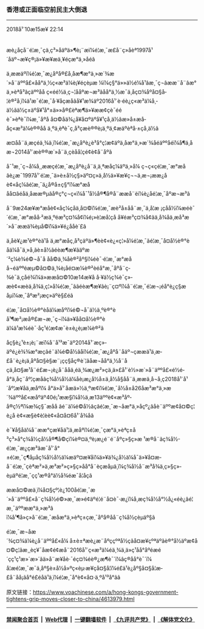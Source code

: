 ### 香港或正面临空前民主大倒退 
------------------------

<div class="published">
 <span class="date" title="ä¸­å½æ¶é´">
  <time datetime="2018-10-15T22:14:39+08:00">
   2018å¹´10æ15æ¥ 22:14
  </time>
 </span>
</div>
<br/>
<div class="wsw">
 <p>
  æè¿åçå¨é¦æ¸¯çä¸ç³»åäºä»¶è¡¨æï¼é¦æ¸¯æ­£å¨ç»åèª1997å¹´åäº¬æ¥ç®¡ä»¥æ¥æä¸¥éçæ°ä¸»åéã
 </p>
 <p>
  ä¸ææäºï¼é¦æ¸¯æ¿åºå®£å¸åæ¶æ°ä¸»æ´¾æ´»å¨äººå£«åå°ä¸½ç«æ³ä¼è¡¥éçèµæ ¼ï¼ç§°ä»»ä½é¼å¹âæ¸¯ç¬âææ¨å¨âæ°ä¸»èªå³âçäººåå ç«éé½ä¸ç¬¦ååºæ¬æ³ãåå°ä¸½æ¯ä¸åç¤¾åºå¤§å­¦è®²å¸ï¼ä¹æ¯é¦æ¸¯å·¥åçæåãå¥¹æ¾äº2016å¹´è·éè¿ç«æ³ä¼å¸­ä½ãä½ç±äºå¥¹å°±ä»»å®£èªæ¶ä»¥ææ¢çè¯­ééè¯»èªè¯ï¼æ¸¯åºå å¤©åä¾¿å¥å¤ºäºå¥¹çå¸­ä½ãæ»å±æå­åç«æ³ä¼è®®åå ä¸ºä¸èªè¯ç¸å³çæè®®è¡ä¸ºä¸¢æäºèªå·±çå¸­ä½ã
 </p>
 <p>
  æ­¤åå¨ä¸æçéä¸¾ä¸­ï¼é¦æ¸¯æ¿åºè¿è³å°ç¦æ­¢äºä¸åæ°ä¸»æ´¾åéäººåéï¼å¶ä¸­åæ¬2014å¹´æè®®æ´»å¨ä¸­çèåå­¦çé¢è¢å¨åº­ã
 </p>
 <p>
  å¯¹æ¸¯ç¬å¼å¸¸ææçé¦æ¸¯æ¿åºè¿å¨ä¸ä¸ªæåç¼äºä¸»å¼ ç¬ç«çé¦æ¸¯æ°æåãè¿æ¯1997å¹´é¦æ¸¯ä»è±å½ç§»äº¤ç»ä¸­å½ä»¥æ¥ç¬¬ä¸æ¬¡ææ¿åè¢«åç¼ãé¦æ¸¯ä¿å®å±ç§°ï¼æ°æååå¤âéåä¸åææ®µâå®ç°ç¬ç«ï¼å¯¹å½å®¶å®å¨ææå¨èï¼è¿åé¦æ¸¯åºæ¬æ³ã
 </p>
 <p>
  å¨9æ24æ¥æ°æåè¢«åç¼çåä¸å¤©ï¼é¦æ¸¯æè²å±åå¨æ¸¯ä¸­å­¦æ ¡çåå½ï¼æéè¯´é¦æ¸¯æ°æåå·²æä¸ºéæ³ç¤¾å¢ï¼é¡»è­¦æå­¦çå å¥éæ³ç¤¾å¢ãä¸å¾åä¸æå³æ´»å¨ææä¾èµå©ï¼ä»¥é¿ååè´£ã
 </p>
 <p>
  ä¸åè¥¿æ¹è®°èä¹å ä¸æ°æåç¸å³çäºä»¶èè¢«è¿«ç¦»å¼é¦æ¸¯ãé¦æ¸¯å¤å½è®°èåä¼å¯ä¸»å¸­ãè±å½ãéèæ¶æ¥ãäºæ´²ç¼è¾é©¬å¯å åå©ä¸¾åè®²åº§ï¼éè¯·é¦æ¸¯æ°æåå¬éäººéæµ©å¤©ä¸¾è¡åé¤æ¼è®²èé­å°æ¸¯åºå¨ç­¾è¯ä¸çåé¾ï¼ä»ææå¤©10æ14æ¥å å·¥ä½ç­¾è¯ç»­æè¢«æèä¸å¾ä¸ç¦»å¼é¦æ¸¯ããéèæ¶æ¥ãè¡¨ç¤ºï¼å¨é¦æ¸¯é¦æ¬¡éå°è¿ç§æåµï¼æ¸¯åºæ²¡æç»äºè§£éã
 </p>
 <p>
  é¦æ¸¯å¤å½è®°èåä¼æåºï¼é©¬å¯ä½ä¸ºè®°èå¹¶æ²¡æå®£æ¬æ¸¯ç¬ï¼ä»¥åå¤å½è®°èä¼ä¹æ¾éè¯·åç¹é¦æ¢æ¯è±è¿è¡æ¼è®²ã
 </p>
 <p>
  åç§è¿¹è±¡è¡¨æï¼å¨å¹³æ¯äº2014å¹´æç»­äºé¿è¾¾æ°æçâé¨ä¼é©å½âåï¼é¦æ¸¯æ¿åºå¨åäº¬çææä¹ä¸æ­£å¨è¿è¡ä¸åºå¤§è§æ¨¡çç§åç®è´¦ãåæ¬åå°ä¸½å¨åçä¸å¤§æ¹å¨é£æ¬¡è¿å¨ååä¸éä¸¾æ¿æ²»çä¸ä»£å¹´è½»æ´»å¨äººå£«é½é­å°ä¸åç¨åº¦çæåãç¾å½å½ä¼åè¡æ¿å½å±ä¸­å½å§åå¨ä¸ææä¸å¬å¸ç2018å¹´å¹´åº¦æ¥åä¸­æåºï¼ å°ä»å¹´åæä»½ä¸ºæ­¢ï¼é¦æ¸¯å½å±å26åæ³æ°ä¸»æ´¾äººå£«æåºäº40é¡¹ææ§ï¼å½ä¸­æ13äººè¢«æ³åº­å®ç½ªï¼æ¾ç§¯æåå âé¨ä¼é©å½âçâé¦æ¸¯æ¬åæ°ä¸»åçº¿âåè¨äººæ¢å¤©ç¦è¿å è¢«æ§è¢­è­¦èè¢«å¤å¤6å¹´å¾åã
 </p>
 <p>
  è¯¥å§åä¼å¨ææ°çæ¥åä¹¦ä¸­æåºï¼é¦æ¸¯çæ°ä¸»èªç±å³ç³»å°ç¾å½çå½å®¶å©çï¼è®¤ä¸ºè¡æ¿é¨é¨åºç»§ç»­æ ¹æ®å¨ãç¾å½-é¦æ¸¯æ¿ç­æ³ãæ¯å¹´å°±é¦æ¸¯ç¶åµåç¾å½å½ä¼æäº¤æ¥åï¼ä»¥ä¾¿å½ä¼å¯ä»¥å¤æ­å¨é¦æ¸¯çèªæ²»ä¸æ³æ²»ç»§ç»­åå°å¨èçæåµä¸ï¼ç¾å½å¨æ³å¾ä¸ç»§ç»­èµäºé¦æ¸¯çç¹æ®å°ä½å¾éæ¯å¦åçã
 </p>
 <p>
  ææå¤©æä¸ï¼å¤§çº¦è¿100åé¦æ¸¯æ´»å¨äººå£«å¨ç¾å½é©»æ¸¯æ»é¢äºé¦é¨å¤è¯·æ¿ï¼å¸æç¾å½å°½å¿«éè¿âé¦æ¸¯äººææ°ä¸»æ³â ï¼å¹¶å»ç»å¨é¦æ¸¯æåæ°ä¸»èªç±çæ¸¯åºå®åå¨ç¾å½çèµäº§ã
 </p>
 <p>
  é¦æ¸¯æ¬åæ´¾ç¤¾ä¼è¿å¨äººå£«å¼ å±è±ªæè¿æ¨åºççºªå½çãå¤æ¥çºªäºãè®°å½äºæ¢å¤©ç¦ãæ¸¸èç¥¯åæ¢é¢æå¨2016å¹´ç«æ³ä¼éä¸¾ä¸­ä»ç­¹åå°åºéæé´çç¹ç¹æ»´æ»´ãä»å¨æ¥åè·¯éç¤¾éè®¿æ¶è¯´ï¼âç®åå°è¯´ï¼ å¦æé¦æ¸¯æ¯ä¸åº§è±å½å»ºç«èµ·æ¥çå¤§å¦ï¼é£ä¹è¿åº§å¤§å¦æ­£å¨åå¡ãå°é£éåä¹ä¸ï¼é¦æ¸¯å°è¢«å¤·ä¸ºå¹³å°ãâ
 </p>
 <p>
 </p>
</div>

原文链接：https://www.voachinese.com/a/hong-kongs-government-tightens-grip-moves-closer-to-china/4613979.html


------------------------
#### [禁闻聚合首页](https://github.com/gfw-breaker/banned-news/blob/master/README.md) &nbsp;|&nbsp; [Web代理](https://github.com/gfw-breaker/open-proxy/blob/master/README.md) &nbsp;|&nbsp;  [一键翻墙软件](https://github.com/gfw-breaker/nogfw/blob/master/README.md) &nbsp;|&nbsp; [《九评共产党》](https://github.com/gfw-breaker/9ping.md/blob/master/README.md#九评之一评共产党是什么) &nbsp;|&nbsp; [《解体党文化》](https://github.com/gfw-breaker/jtdwh.md/blob/master/README.md#绪论)